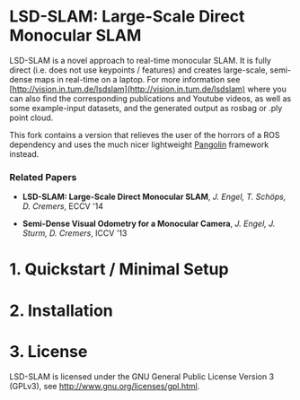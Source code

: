 # LSD-SLAM: Large-Scale Direct Monocular SLAM

LSD-SLAM is a novel approach to real-time monocular SLAM. It is fully direct (i.e. does not use keypoints / features) and creates large-scale, 
semi-dense maps in real-time on a laptop. For more information see
[http://vision.in.tum.de/lsdslam](http://vision.in.tum.de/lsdslam)
where you can also find the corresponding publications and Youtube videos, as well as some 
example-input datasets, and the generated output as rosbag or .ply point cloud.

This fork contains a version that relieves the user of the horrors of a ROS dependency and uses the much nicer lightweight [Pangolin](https://github.com/stevenlovegrove/Pangolin) framework instead. 

### Related Papers

* **LSD-SLAM: Large-Scale Direct Monocular SLAM**, *J. Engel, T. Schöps, D. Cremers*, ECCV '14

* **Semi-Dense Visual Odometry for a Monocular Camera**, *J. Engel, J. Sturm, D. Cremers*, ICCV '13

# 1. Quickstart / Minimal Setup

# 2. Installation

# 3. License
LSD-SLAM is licensed under the GNU General Public License Version 3 (GPLv3), see http://www.gnu.org/licenses/gpl.html.
